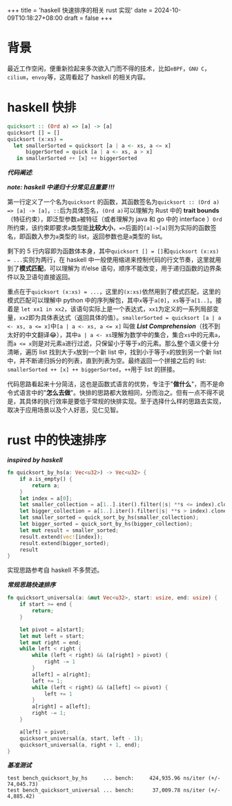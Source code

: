 +++
title = 'haskell 快速排序的相关 rust 实现'
date = 2024-10-09T10:18:27+08:00
draft = false
+++
# 背景

最近工作空闲，便重新捡起来多次欲入门而不得的技术，比如`eBPF`，`GNU C`，`cilium`，`envoy`等，这周看起了 haskell 的相关内容。

# haskell 快排

```haskell
quicksort :: (Ord a) => [a] -> [a]
quicksort [] = []
quicksort (x:xs) =
  let smallerSorted = quicksort [a | a <- xs, a <= x]   
      biggerSorted = quick [a | a <- xs, a > x]
   in smallerSorted ++ [x] ++ biggerSorted
```

***代码阐述***:

***note: haskell 中递归十分常见且重要 !!!***

第一行定义了一个名为`quicksort` 的函数，其函数签名为`quicksort :: (Ord a) => [a] -> [a]`，`::`后为具体签名，`(Ord a)`可以理解为 Rust 中的 **trait bounds**（特征约束），即泛型参数`a`被特征（或者理解为 java 和 go 中的 interface ）`Ord`所约束，该约束即要求`a`类型能**比较大小**，`=>`后面的`[a]->[a]`则为实际的函数签名，即函数入参为`a`类型的 list，返回参数也是`a`类型的 list。

剩下的 5 行内容即为函数体本身，其中`quicksort [] = []`和`quicksort (x:xs) = ...`实则为两行，在 haskell 中一般使用缩进来控制代码的行文节奏，这里就用到了**模式匹配**，可以理解为 if/else 语句，顺序不能改变，用于递归函数的边界条件以及卫语句直接返回。

重点在于`quicksort (x:xs) = ...`，这里的`(x:xs)`依然用到了模式匹配，这里的模式匹配可以理解中 python 中的序列解包，其中`x`等于`a[0]`，`xs`等于`a[1..]`。接着是 `let xx1 in xx2`，该语句实际上是一个表达式，`xx1`为定义的一系列局部变量，`xx2`即为具体表达式（返回具体的值）。`smallerSorted = quicksort [a | a <- xs, a <= x]`中`[a | a <- xs, a <= x]` 叫做 ***List Comprehension***（找不到太好的中文翻译😂），其中`a | a <- xs`理解为数学中的集合，集合`xs`中的元素`a`，而`a <= x`则是对元素`a`进行过滤，只保留小于等于`x`的元素。那么整个语义便十分清晰，遍历 list 找到大于`x`放到一个新 list 中，找到小于等于`x`的放到另一个新 list 中，并不断递归拆分的列表，直到列表为空。最终返回一个拼接之后的 list: `smallerSorted ++ [x] ++ biggerSorted`，`++`用于 list 的拼接。

代码思路看起来十分简洁，这也是函数式语言的优势，专注于"**做什么**"，而不是命令式语言中的"**怎么去做**"。快排的思路都大致相同，分而治之。但有一点不得不说是，其具体的执行效率是要低于常规的快排实现。至于选择什么样的思路去实现，取决于应用场景以及个人好恶，见仁见智。

# rust 中的快速排序

***inspired by haskell***

```rust
fn quicksort_by_hs(a: Vec<u32>) -> Vec<u32> {
    if a.is_empty() {
        return a;
    }
    let index = a[0];
    let smaller_collection = a[1..].iter().filter(|s| **s <= index).cloned().collect();
    let bigger_collection = a[1..].iter().filter(|s| **s > index).cloned().collect();
    let smaller_sorted = quick_sort_by_hs(smaller_collection);
    let bigger_sorted = quick_sort_by_hs(bigger_collection);
    let mut result = smaller_sorted;
    result.extend(vec![index]);
    result.extend(bigger_sorted);
    result
}
```

实现思路参考自 haskell 不多赘述。

***常规思路快速排序***

```rust
fn quicksort_universal(a: &mut Vec<u32>, start: usize, end: usize) {
    if start >= end {
        return;
    }

    let pivot = a[start];
    let mut left = start;
    let mut right = end;
    while left < right {
        while (left < right) && (a[right] > pivot) {
            right -= 1
        }
        a[left] = a[right];
        left += 1;
        while (left < right) && (a[left] <= pivot) {
            left += 1
        }
        a[right] = a[left];
        right -= 1;
    }

    a[left] = pivot;
    quicksort_universal(a, start, left - 1);
    quicksort_universal(a, right + 1, end);
}
```

***基准测试***

```plain
test bench_quicksort_by_hs     ... bench:     424,935.96 ns/iter (+/- 74,045.73)
test bench_quicksort_universal ... bench:      37,009.78 ns/iter (+/- 4,885.42)
```
